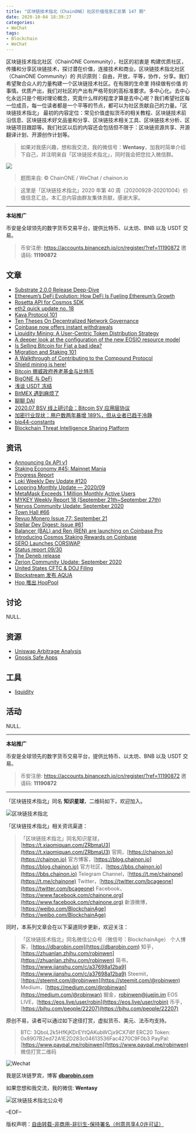 ```yaml
---
title: "区块链技术指北（ChainONE）社区价值信息汇总第 147 期"
date: 2020-10-04 18:39:27
categories:
- WeChat
tags:
- Blockchain
- WeChat
---
```

区块链技术指北社区（ChainONE Community），社区的初衷是 构建优质社区，传播和分享区块链技术，探讨潜在价值，连接技术和商业。区块链技术指北社区（ChainONE Community）的 共识原则：自由，开放，平等，协作，分享。我们希望聚合众人的力量构建一个区块链技术社区。在有限的生命里 持续做有价值 的事情。优质产出，我们对社区的产出有严格苛刻的高标准要求。多中心化。去中心化永远只是个相对理论概念，究竟什么样的程度才算是去中心呢？我们希望社区每一位成员，每一位读者都是一个平等的节点，都可以为社区贡献自己的力量。「区块链技术指北」 最初的内容定位：常见价值虚拟货币的相关教程、区块链技术前沿信息、区块链技术好文品鉴和分享、区块链技术相关工具、区块链技术分析、区块链项目跟踪等。我们社区以后的内容还会包括但不限于：区块链资源共享、开源翻译计划、开源创作计划等。
<!-- more -->

> 如果对我感兴趣，想和我交流，我的微信号：**Wentasy**，加我时简单介绍下自己，并注明来自「区块链技术指北」，同时我会把您拉入微信群。

![](https://cdn.dbarobin.com/EFxCQjC.png)

> 题图来自: © ChainONE / WeChat / chainon.io

> 这里是「区块链技术指北」2020 年第 40 周（20200928-20201004）价值信息汇总。本汇总内容由群友集体贡献，感谢大家。

***

**本站推广**

币安是全球领先的数字货币交易平台，提供比特币、以太坊、BNB 以及 USDT 交易。

> 币安注册: https://accounts.binancezh.io/cn/register/?ref=11190872
> 邀请码: **11190872**

## 文章

* [Substrate 2.0.0 Release Deep-Dive](https://bbs.chainon.io/d/6497)
* [Ethereum’s DeFi Evolution: How DeFi Is Fueling Ethereum’s Growth](https://bbs.chainon.io/d/6500)
* [Rosetta API for Cosmos SDK](https://bbs.chainon.io/d/6501)
* [eth2 quick update no. 18](https://bbs.chainon.io/d/6502)
* [Kava Protocol 101](https://bbs.chainon.io/d/6503)
* [Ten Theses On Decentralized Network Governance](https://bbs.chainon.io/d/6510)
* [Coinbase now offers instant withdrawals](https://bbs.chainon.io/d/6513)
* [Liquidity Mining: A User-Centric Token Distribution Strategy](https://bbs.chainon.io/d/6516)
* [A deeper look at the configuration of the new EOSIO resource model](https://bbs.chainon.io/d/6517)
* [Is Selling Bitcoin for Fiat a bad idea?](https://bbs.chainon.io/d/6520)
* [Migration and Staking 101](https://bbs.chainon.io/d/6521)
* [A Walkthrough of Contributing to the Compound Protocol](https://bbs.chainon.io/d/6522)
* [Shield mining is here!](https://bbs.chainon.io/d/6523)
* [Bitcoin 挪威政府养老基金与比特币](https://bbs.chainon.io/d/6527)
* [BigONE 与 DeFi](https://bbs.chainon.io/d/6528)
* [浅谈 USDT 冻结](https://bbs.chainon.io/d/6530)
* [BitMEX 遇到麻烦了](https://bbs.chainon.io/d/6531)
* [聊聊 DAI](https://bbs.chainon.io/d/6532)
* [2020.07 BSV 线上研讨会：Bitcoin SV 应用层协议](https://bbs.chainon.io/d/6534)
* [加密行业现状：用户数两年暴增 189%，但从业者已趋于冷静](https://bbs.chainon.io/d/6535)
* [bip44-constants](https://bbs.chainon.io/d/6536)
* [Blockchain Threat Intelligence Sharing Platform](https://bbs.chainon.io/d/6537)

## 资讯

* [Announcing 0x API v1](https://bbs.chainon.io/d/6496)
* [Staking Economy #45: Mainnet Mania](https://bbs.chainon.io/d/6498)
* [Progress Report](https://bbs.chainon.io/d/6499)
* [Loki Weekly Dev Update #120](https://bbs.chainon.io/d/6504)
* [Loopring Monthly Update — 2020/09](https://bbs.chainon.io/d/6505)
* [MetaMask Exceeds 1 Million Monthly Active Users](https://bbs.chainon.io/d/6506)
* [MYKEY Weekly Report 18 (September 21th~September 27th)](https://bbs.chainon.io/d/6507)
* [Nervos Community Update: September 2020](https://bbs.chainon.io/d/6508)
* [Town Hall #66](https://bbs.chainon.io/d/6509)
* [Revuo Monero Issue 77: September 21](https://bbs.chainon.io/d/6511)
* [Stellar Dev Digest: Issue #61](https://bbs.chainon.io/d/6512)
* [Balancer (BAL) and Ren (REN) are launching on Coinbase Pro](https://bbs.chainon.io/d/6514)
* [Introducing Cosmos Staking Rewards on Coinbase](https://bbs.chainon.io/d/6515)
* [SERO Launches CORSWAP](https://bbs.chainon.io/d/6518)
* [Status report 09/30](https://bbs.chainon.io/d/6519)
* [The Deneb release](https://bbs.chainon.io/d/6524)
* [Zerion Community Update: September 2020](https://bbs.chainon.io/d/6525)
* [United States CFTC & DOJ Filing](https://bbs.chainon.io/d/6526)
* [Blockstream 发布 AQUA](https://bbs.chainon.io/d/6529)
* [Hoo 推出 HooPool](https://bbs.chainon.io/d/6533)

## 讨论

NULL.

## 资源

* [Uniswap Arbitrage Analysis](https://bbs.chainon.io/d/6538)
* [Gnosis Safe Apps](https://bbs.chainon.io/d/6539)

## 工具

* [liquidity](https://bbs.chainon.io/d/6540)

## 活动

NULL.

***

**本站推广**

币安是全球领先的数字货币交易平台，提供比特币、以太坊、BNB 以及 USDT 交易。

> 币安注册: https://accounts.binancezh.io/cn/register/?ref=11190872
> 邀请码: **11190872**

***

「区块链技术指北」同名 **知识星球**，二维码如下，欢迎加入。

![区块链技术指北](https://cdn.dbarobin.com/3YzonTR.png)

「区块链技术指北」相关资讯渠道：

> 「区块链技术指北」同名知识星球，[https://t.xiaomiquan.com/ZRbmaU3](https://t.xiaomiquan.com/ZRbmaU3)
> 官网，[https://chainon.io](https://chainon.io)
> 官方博客，[https://blog.chainon.io](https://blog.chainon.io)
> 官方社区，[https://bbs.chainon.io](https://bbs.chainon.io)
> Telegram Channel，[https://t.me/chainone](https://t.me/chainone)
> Twitter，[https://twitter.com/bcageone](https://twitter.com/bcageone)
> Facebook，[https://www.facebook.com/chainone.org](https://www.facebook.com/chainone.org)
> 新浪微博，[https://weibo.com/BlockchainAge](https://weibo.com/BlockchainAge)

同时，本系列文章会在以下渠道同步更新，欢迎关注：

> 「区块链技术指北」同名微信公众号（微信号：BlockchainAge）
> 个人博客，[https://dbarobin.com](https://dbarobin.com)
> 知乎，[https://zhuanlan.zhihu.com/robinwen](https://zhuanlan.zhihu.com/robinwen)
> 简书，[https://www.jianshu.com/c/a37698a12ba9](https://www.jianshu.com/c/a37698a12ba9)
> Steemit，[https://steemit.com/@robinwen](https://steemit.com/@robinwen)
> Medium，[https://medium.com/@robinwan](https://medium.com/@robinwan)
> 掘金，[robinwen@juejin.im](https://juejin.im/user/5673ccae60b2260ee435f89a/posts)
> EOS LIVE，[https://eos.live/user/robin](https://eos.live/user/robin)
> 币乎，[https://bihu.com/people/22207](https://bihu.com/people/22207)

原创不易，读者可以通过如下途径打赏，虚拟货币、美元、法币均支持。

> BTC: 3QboL2k5HfKjKDrEYtQAKubWCjx9CX7i8f
> ERC20 Token: 0x8907B2ed72A1E2D283c04613536Fac4270C9F0b3
> PayPal: [https://www.paypal.me/robinwen](https://www.paypal.me/robinwen)
> 微信打赏二维码

![Wechat](https://cdn.dbarobin.com/SzoNl5b.jpg)

我是区块链罗宾，博客 **[dbarobin.com](https://dbarobin.com/)**

如果您想和我交流，我的微信: **Wentasy**

![区块链技术指北公众号](https://cdn.dbarobin.com/w0wignb.png)

–EOF–

版权声明：[自由转载-非商用-非衍生-保持署名（创意共享4.0许可证）](http://creativecommons.org/licenses/by-nc-nd/4.0/deed.zh)